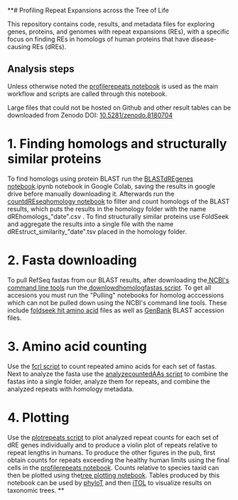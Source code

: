 **# Profiling Repeat Expansions across the Tree of Life

This repository contains code, results, and metadata files for exploring genes, proteins, and genomes with repeat expansions (REs), with a specific focus on finding REs in homologs of human proteins that have disease-causing REs (dREs).

## Analysis steps
Unless otherwise noted the [profilerepeats notebook](notebooks/profilerepeats.ipynb) is used as the main workflow and scripts are called through this notebook.

Large files that could not be hosted on Github and other result tables can be downloaded from Zenodo DOI: [10.5281/zenodo.8180704](10.5281/zenodo.8180704)

# 1. Finding homologs and structurally similar proteins
To find homologs using protein BLAST run the [BLASTdREgenes notebook](notebooks/BLASTdREgenes.ipynb).ipynb notebook in Google Colab, saving the results in google drive before manually downloading it. Afterwards run the [countdREseqhomology notebook](notebooks/countdREseqhomology.ipynb) to filter and count homologs of the BLAST results, which puts the results in the homology folder with the name dREhomologs_"date".csv . To find structurally similar proteins use FoldSeek and aggregate the results into a single file with the name dREstruct_similarity_"date".tsv placed in the homology folder.

# 2. Fasta downloading
To pull RefSeq fastas from our BLAST results, after downloading the[ NCBI's command line tools](https://www.ncbi.nlm.nih.gov/datasets/docs/v2/download-and-install/) run the[ downlowdhomologfastas script](scripts/downloadhomologfastas.py). To get all accesions you must run the "Pulling" notebooks for homolog acccessions which can not be pulled down using the NCBI's command line tools. These include [foldseek hit amino acid](notebooks/Pulling_amino_acid_fasta_for_foldseek_results.ipynb) files as well as [GenBank](notebooks/Pulling_amino_acid_fasta_from_genbank_for_foldseek_results.ipynb) BLAST accession files.

# 3. Amino acid counting
Use the [fcrl script](scripts/fcrl.py) to count repeated amino acids for each set of fastas. Next to analyze the fasta use the [analyzecountedAAs script](scripts/analyzecountedAAs.py) to
combine the fastas into a single folder, analyze them for repeats, and combine the analyzed repeats with homology metadata.

# 4. Plotting
Use the [plotrepeats script](scripts/plotrepeats.py) to plot analyzed repeat counts for each set of dRE genes individually and to produce a violin plot of repeats relative to repeat lengths in humans. To produce the other figures in the pub, first obtain counts for repeats exceeding the healthy human limits using the final cells in the [profilerepeats notebook](notebooks/profilerepeats.ipynb).  Counts relative to species taxid can then be plotted using the[tree plotting notebook](notebooks/NCBI_taxid_to_lineage_and_barchart_tree_plotting.ipynb). Tables produced by this notebook can be used by [phyloT](https://phylot.biobyte.de/) and then [iTOL](https://itol.embl.de/) to visualize results on taxonomic trees.
**
